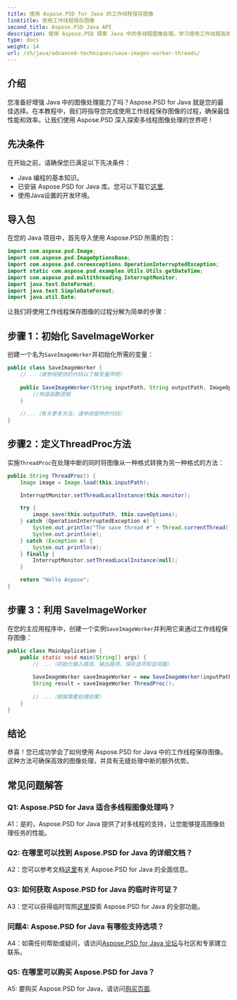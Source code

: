 ```yaml
---
title: 使用 Aspose.PSD for Java 的工作线程保存图像
linktitle: 使用工作线程保存图像
second_title: Aspose.PSD Java API
description: 使用 Aspose.PSD 探索 Java 中的多线程图像处理。学习使用工作线程高效保存图像。
type: docs
weight: 14
url: /zh/java/advanced-techniques/save-images-worker-threads/
---
```

## 介绍

您准备好增强 Java 中的图像处理能力了吗？Aspose.PSD for Java 就是您的最佳选择。在本教程中，我们将指导您完成使用工作线程保存图像的过程，确保最佳性能和效率。让我们使用 Aspose.PSD 深入探索多线程图像处理的世界吧！

## 先决条件

在开始之前，请确保您已满足以下先决条件：

- Java 编程的基本知识。
- 已安装 Aspose.PSD for Java 库。您可以下载它[这里](https://releases.aspose.com/psd/java/).
- 使用Java设置的开发环境。

## 导入包

在您的 Java 项目中，首先导入使用 Aspose.PSD 所需的包：

```java
import com.aspose.psd.Image;
import com.aspose.psd.ImageOptionsBase;
import com.aspose.psd.coreexceptions.OperationInterruptedException;
import static com.aspose.psd.examples.Utils.Utils.getDateTime;
import com.aspose.psd.multithreading.InterruptMonitor;
import java.text.DateFormat;
import java.text.SimpleDateFormat;
import java.util.Date;
```

让我们将使用工作线程保存图像的过程分解为简单的步骤：

## 步骤 1：初始化 SaveImageWorker

创建一个名为`SaveImageWorker`并初始化所需的变量：

```java
public class SaveImageWorker {
    //...（请参阅提供的代码以了解变量声明）
    
    public SaveImageWorker(String inputPath, String outputPath, ImageOptionsBase saveOptions, InterruptMonitor monitor) {
        //构造函数逻辑
    }
    
    //...（有关更多方法，请参阅提供的代码）
}
```

## 步骤2：定义ThreadProc方法

实施`ThreadProc`在处理中断的同时将图像从一种格式转换为另一种格式的方法：

```java
public String ThreadProc() {
    Image image = Image.load(this.inputPath);

    InterruptMonitor.setThreadLocalInstance(this.monitor);

    try {
        image.save(this.outputPath, this.saveOptions);
    } catch (OperationInterruptedException e) {
        System.out.println("The save thread #" + Thread.currentThread().getId() + " finishes at " + getDateTime().toString());
        System.out.println(e);
    } catch (Exception e) {
        System.out.println(e);
    } finally {
        InterruptMonitor.setThreadLocalInstance(null);
    }

    return "Hello Aspose";
}
```

## 步骤 3：利用 SaveImageWorker

在您的主应用程序中，创建一个实例`SaveImageWorker`并利用它来通过工作线程保存图像：

```java
public class MainApplication {
    public static void main(String[] args) {
        // ...（初始化输入路径、输出路径、保存选项和监视器）
        
        SaveImageWorker saveImageWorker = new SaveImageWorker(inputPath, outputPath, saveOptions, monitor);
        String result = saveImageWorker.ThreadProc();
        
        // ...（根据需要处理结果）
    }
}
```

## 结论

恭喜！您已成功学会了如何使用 Aspose.PSD for Java 中的工作线程保存图像。这种方法可确保高效的图像处理，并具有无缝处理中断的额外优势。

## 常见问题解答

### Q1: Aspose.PSD for Java 适合多线程图像处理吗？

A1：是的，Aspose.PSD for Java 提供了对多线程的支持，让您能够提高图像处理任务的性能。

### Q2: 在哪里可以找到 Aspose.PSD for Java 的详细文档？

A2：您可以参考文档[这里](https://reference.aspose.com/psd/java/)有关 Aspose.PSD for Java 的全面信息。

### Q3: 如何获取 Aspose.PSD for Java 的临时许可证？

 A3：您可以获得临时驾照[这里](https://purchase.aspose.com/temporary-license/)探索 Aspose.PSD for Java 的全部功能。

### 问题4: Aspose.PSD for Java 有哪些支持选项？

 A4：如需任何帮助或疑问，请访问[Aspose.PSD for Java 论坛](https://forum.aspose.com/c/psd/34)与社区和专家建立联系。

### Q5: 在哪里可以购买 Aspose.PSD for Java？

 A5: 要购买 Aspose.PSD for Java，请访问[购买页面](https://purchase.aspose.com/buy).